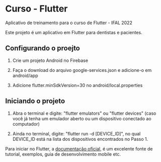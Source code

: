 # Curso - Flutter

Aplicativo de treinamento para o curso de Flutter - IFAL 2022

Este projeto é um aplicativo em Flutter para dentistas e pacientes.

## Configurando o proejto

1. Crie um projeto Android no Firebase

2. Faça o download do arquivo google-services.json e adicione-o em android/app

3. Adicione flutter.minSdkVersion=30 no android/local.properties 

## Iniciando o projeto

1. Abra o terminal e digite: "flutter emulators" ou "flutter devices" (caso você já tenha um emulador aberto ou um dispositivo conectado ao computador)

2. Ainda no terminal, digite: "flutter run -d [DEVICE_ID]", no qual DEVICE_ID está na lista dos dispositivos encontrados no Passo 1.


Para iniciar no Flutter, a 
[documentação oficial](https://flutter.dev/docs), é um excelente fonte de tutorial, exemplos, guia de desenvolvimento mobile etc.
